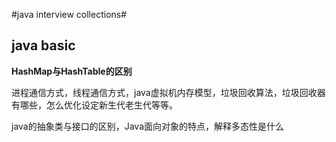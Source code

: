 #java interview collections#

## java basic ##

**HashMap与HashTable的区别**

进程通信方式，线程通信方式，java虚拟机内存模型，垃圾回收算法，垃圾回收器有哪些，怎么优化设定新生代老生代等等。

java的抽象类与接口的区别，Java面向对象的特点，解释多态性是什么